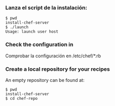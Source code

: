 ### Lanza el script de la instalación:

    $ pwd
    install-chef-server
    $ ./launch
    Usage: launch user host

### Check the configuration in

Comprobar la configuración en /etc/chef/*.rb

### Create a local repository for your recipes

An empty repository can be found at:

    $ pwd
    install-chef-server
    $ cd chef-repo


